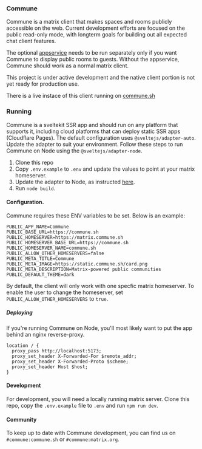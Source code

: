 ### Commune

Commune is a matrix client that makes spaces and rooms publicly accessible on the web. Current development efforts are focused on the public read-only mode, with longterm goals for building out all expected chat client features.

The optional [appservice](https://github.com/commune-sh/appservice) needs to be run separately only if you want Commune to display public rooms to guests. Without the appservice, Commune should work as a normal matrix client.

This project is under active development and the native client portion is not yet ready for production use. 

There is a live instace of this client running on [commune.sh](https://commune.sh)

### Running

Commune is a sveltekit SSR app and should run on any platform that supports it, including cloud platforms that can deploy static SSR apps (Cloudflare Pages). The default configuration uses `@sveltejs/adapter-auto`. Update the adapter to suit your environment. Follow these steps to run Commune on Node using the `@sveltejs/adapter-node`.

1. Clone this repo
2. Copy `.env.example` to `.env` and update the values to point at your matrix homeserver.
3. Update the adapter to Node, as instructed [here](https://kit.svelte.dev/docs/adapter-node).
4. Run `node build`.


#### Configuration.

Commune requires these ENV variables to be set. Below is an example:
```
PUBLIC_APP_NAME=Commune 
PUBLIC_BASE_URL=https://commune.sh
PUBLIC_HOMESERVER=https://matrix.commune.sh 
PUBLIC_HOMESERVER_BASE_URL=https://commune.sh
PUBLIC_HOMESERVER_NAME=commune.sh
PUBLIC_ALLOW_OTHER_HOMESERVERS=false
PUBLIC_META_TITLE=Commune
PUBLIC_META_IMAGE=https://static.commune.sh/card.png
PUBLIC_META_DESCRIPTION=Matrix-powered public communities
PUBLIC_DEFAULT_THEME=dark
```

By default, the client will only work with one specfic matrix homeserver. To enable the user to change the homeserver, set `PUBLIC_ALLOW_OTHER_HOMESERVERS` to `true`.

##### Deploying

If you're running Commune on Node, you'll most likely want to put the app behind an nginx reverse-proxy.

```
location / {
  proxy_pass http://localhost:5173;
  proxy_set_header X-Forwarded-For $remote_addr;
  proxy_set_header X-Forwarded-Proto $scheme;
  proxy_set_header Host $host;
}
```

#### Development

For development, you will need a locally running matrix server. Clone this repo, copy the `.env.example` file to `.env` and run `npm run dev`. 

#### Community

To keep up to date with Commune development, you can find us on `#commune:commune.sh` or `#commune:matrix.org`.
